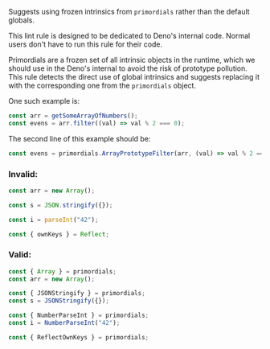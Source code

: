 Suggests using frozen intrinsics from `primordials` rather than the default
globals.

This lint rule is designed to be dedicated to Deno's internal code. Normal users
don't have to run this rule for their code.

Primordials are a frozen set of all intrinsic objects in the runtime, which we
should use in the Deno's internal to avoid the risk of prototype pollution. This
rule detects the direct use of global intrinsics and suggests replacing it with
the corresponding one from the `primordials` object.

One such example is:

```javascript
const arr = getSomeArrayOfNumbers();
const evens = arr.filter((val) => val % 2 === 0);
```

The second line of this example should be:

```javascript
const evens = primordials.ArrayPrototypeFilter(arr, (val) => val % 2 === 0);
```

### Invalid:

```javascript
const arr = new Array();

const s = JSON.stringify({});

const i = parseInt("42");

const { ownKeys } = Reflect;
```

### Valid:

```javascript
const { Array } = primordials;
const arr = new Array();

const { JSONStringify } = primordials;
const s = JSONStringify({});

const { NumberParseInt } = primordials;
const i = NumberParseInt("42");

const { ReflectOwnKeys } = primordials;
```
